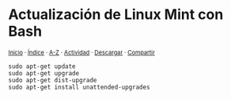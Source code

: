 # Actualización de Linux Mint con Bash
<sup>[Inicio](../../../../index.md) · [Índice](../../../../indices/bash.md) · [A-Z](../../../../indices/alfabetico.md) · [Actividad](../../../../indices/actividad.md) · <a href="../../../../contenido/a/c/t/actualizacion-de-linux-mint-con-bash.html" download="jucardus-actualizacion-de-linux-mint-con-bash.html">Descargar</a> · [Compartir](https://x.com/intent/tweet?text=Actualizaci%C3%B3n%20de%20Linux%20Mint%20con%20Bash.%0A%E2%86%92%20https%3A%2F%2Fjucardus.github.io%2Fcontenido%2Fa%2Fc%2Ft%2Factualizacion-de-linux-mint-con-bash.html%0A%0A%23bash_jucardus%20%23linux_mint_jucardus%0A%40jucardus)</sup>

```
sudo apt-get update
sudo apt-get upgrade
sudo apt-get dist-upgrade
sudo apt-get install unattended-upgrades
```
